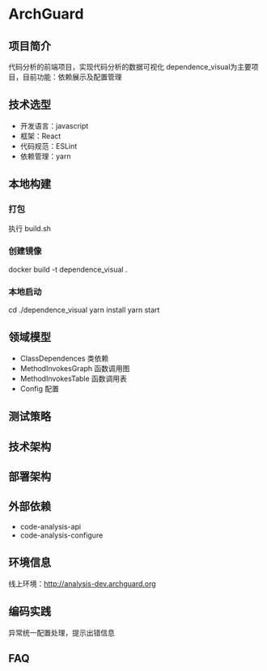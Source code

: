 # ArchGuard

## 项目简介
代码分析的前端项目，实现代码分析的数据可视化
dependence_visual为主要项目，目前功能：依赖展示及配置管理

## 技术选型
- 开发语言：javascript
- 框架：React
- 代码规范：ESLint
- 依赖管理：yarn

## 本地构建
### 打包
执行 build.sh
### 创建镜像
docker build -t dependence_visual .
### 本地启动
cd ./dependence_visual
yarn install
yarn start

## 领域模型
- ClassDependences 类依赖
- MethodInvokesGraph 函数调用图
- MethodInvokesTable 函数调用表
- Config 配置

## 测试策略

## 技术架构

## 部署架构

## 外部依赖
- code-analysis-api
- code-analysis-configure


## 环境信息
线上环境：http://analysis-dev.archguard.org

## 编码实践
异常统一配置处理，提示出错信息


## FAQ
